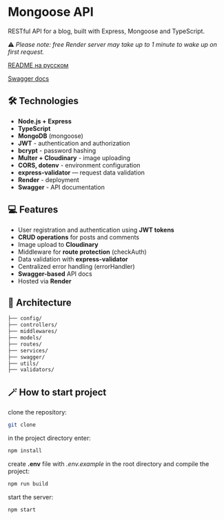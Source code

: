 # Mongoose API

RESTful API for a blog, built with Express, Mongoose and TypeScript.

⚠️ _Please note: free Render server may take up to 1 minute to wake up on first request._

[README на русском](./README.ru.md)

[Swagger docs](https://blog-backend-vrgr.onrender.com/api-docs/)

## 🛠️ Technologies

- **Node.js + Express**
- **TypeScript**
- **MongoDB** (mongoose)
- **JWT** - authentication and authorization
- **bcrypt** - password hashing
- **Multer + Cloudinary** - image uploading
- **CORS, dotenv** - environment configuration
- **express-validator** — request data validation
- **Render** - deployment
- **Swagger** - API documentation

## 💻 Features

- User registration and authentication using **JWT tokens**
- **CRUD operations** for posts and comments
- Image upload to **Cloudinary**
- Middleware for **route protection** (checkAuth)
- Data validation with **express-validator**
- Centralized error handling (errorHandler)
- **Swagger-based** API docs
- Hosted via **Render**

## 📁 Architecture

```bash
├── config/
├── controllers/
├── middlewares/
├── models/
├── routes/
├── services/
├── swagger/
├── utils/
├── validators/
```

## 🪄 How to start project

clone the repository:

```bash
git clone
```

in the project directory enter:

```bash
npm install
```

create **.env** file with _.env.example_ in the root directory and compile the project:

```bash
npm run build
```

start the server:

```bash
npm start
```
